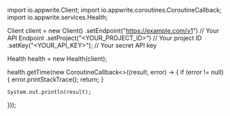 import io.appwrite.Client;
import io.appwrite.coroutines.CoroutineCallback;
import io.appwrite.services.Health;

Client client = new Client()
    .setEndpoint("https://example.com/v1") // Your API Endpoint
    .setProject("<YOUR_PROJECT_ID>") // Your project ID
    .setKey("<YOUR_API_KEY>"); // Your secret API key

Health health = new Health(client);

health.getTime(new CoroutineCallback<>((result, error) -> {
    if (error != null) {
        error.printStackTrace();
        return;
    }

    System.out.println(result);
}));
